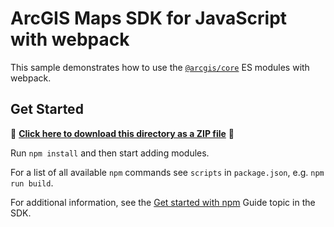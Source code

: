 # ArcGIS Maps SDK for JavaScript with webpack

This sample demonstrates how to use the [`@arcgis/core`](https://www.npmjs.com/package/@arcgis/core) ES modules with webpack.

## Get Started

📁 **[Click here to download this directory as a ZIP file](https://github.com/Esri/jsapi-resources/blob/main/zips/core-sample-webpack.zip)** 📁

Run `npm install` and then start adding modules.

For a list of all available `npm` commands see `scripts` in `package.json`, e.g. `npm run build`.

For additional information, see the [Get started with npm](https://developers.arcgis.com/javascript/latest/get-started-npm/#api) Guide topic in the SDK.
